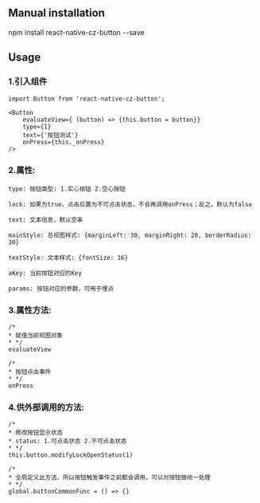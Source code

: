 ## Manual installation

npm install react-native-cz-button --save


## Usage
###  1.引入组件
```
import Button from 'react-native-cz-button';

<Button
    evaluateView={ (button) => {this.button = button}}
    type={1} 
    text={'按钮测试'} 
    onPress={this._onPress}
/> 
```

###  2.属性:
```
type: 按钮类型: 1.实心按钮 2.空心按钮
```
```
lock: 如果为true，点击后置为不可点击状态，不会再调用onPress；反之。默认为false
```
```
text: 文本信息，默认空串
```
```
mainStyle: 总视图样式: {marginLeft: 30, marginRight: 20, borderRadius: 30}
```
```
textStyle: 文本样式: {fontSize: 16}
```
```
aKey: 当前按钮对应的Key
```
```
params: 按钮对应的参数，可用于埋点
```

###  3.属性方法:
```
/*
* 赋值当前视图对象
* */
evaluateView
```

```
/*
* 按钮点击事件
* */
onPress
```

###  4.供外部调用的方法:
```
/*
* 修改按钮显示状态
* status: 1.可点击状态 2.不可点击状态
* */
this.button.modifyLockOpenStatus(1)
```

```
/*
* 全局定义此方法，所以按钮触发事件之前都会调用，可以对按钮做统一处理
* */
global.buttonCommonFunc = () => {}
```

